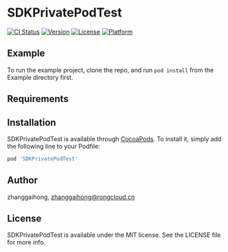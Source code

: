 # SDKPrivatePodTest

[![CI Status](https://img.shields.io/travis/zhanggaihong/SDKPrivatePodTest.svg?style=flat)](https://travis-ci.org/zhanggaihong/SDKPrivatePodTest)
[![Version](https://img.shields.io/cocoapods/v/SDKPrivatePodTest.svg?style=flat)](https://cocoapods.org/pods/SDKPrivatePodTest)
[![License](https://img.shields.io/cocoapods/l/SDKPrivatePodTest.svg?style=flat)](https://cocoapods.org/pods/SDKPrivatePodTest)
[![Platform](https://img.shields.io/cocoapods/p/SDKPrivatePodTest.svg?style=flat)](https://cocoapods.org/pods/SDKPrivatePodTest)

## Example

To run the example project, clone the repo, and run `pod install` from the Example directory first.

## Requirements

## Installation

SDKPrivatePodTest is available through [CocoaPods](https://cocoapods.org). To install
it, simply add the following line to your Podfile:

```ruby
pod 'SDKPrivatePodTest'
```

## Author

zhanggaihong, zhanggaihong@rongcloud.cn

## License

SDKPrivatePodTest is available under the MIT license. See the LICENSE file for more info.
